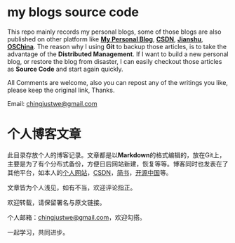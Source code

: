 # my blogs source code
This repo mainly records my personal blogs, some of those blogs are also published on other platform like **[My Personal Blog](https://www.nightfield.com)**, **[CSDN](https://blog.csdn.net/u010793917)**, **[Jianshu](https://www.jianshu.com/u/71e46e823a40)**, **[OSChina](https://my.oschina.net/u/2411391)**.
The reason why I using **Git** to backup those articles, is to take the advantage of the **Distributed Management**. If I want to build a new personal blog, or restore the blog from disaster, I can easily checkout those articles as **Source Code** and start again quickly.

All Comments are welcome, also you can repost any of the writings you like, please keep the original link, Thanks.

Email: chingjustwe@gmail.com

# 个人博客文章
此目录存放个人的博客记录。文章都是以**Markdown**的格式编辑的，放在Git上，主要是为了有个分布式备份，方便日后网站新建，恢复等等。博客同时也发表在了其他平台，如本人的[个人网站](www.nightfield.com)，[CSDN](https://blog.csdn.net/u010793917)，[简书](https://www.jianshu.com/u/71e46e823a40)，[开源中国](https://my.oschina.net/u/2411391)等。

文章皆为个人浅见，如有不当，欢迎评论指正。

欢迎转载，请保留署名与原文链接。

个人邮箱：chingjustwe@gmail.com，欢迎勾搭。

一起学习，共同进步。
